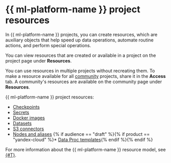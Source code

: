 # {{ ml-platform-name }} project resources

In {{ ml-platform-name }} projects, you can create resources, which are auxiliary objects that help speed up data operations, automate routine actions, and perform special operations.

You can view resources that are created or available in a project on the project page under **Resources**.

You can use resources in multiple projects without recreating them. To make a resource available for all [community](community.md) projects, share it in the **Access** tab. A community's resources are available on the community page under **Resources**.

{{ ml-platform-name }} project resources:

* [Checkpoints](checkpoints.md)
* [Secrets](secrets.md)
* [Docker images](docker.md)
* [Datasets](dataset.md)
* [S3 connectors](../operations/data/connect-to-s3.md)
* [Nodes and aliases](deploy/index.md#python-nodes)
{% if audience == "draft" %}{% if product == "yandex-cloud" %}* [Data Proc templates](data-proc-template.md){% endif %}{% endif %}

For more information about the {{ ml-platform-name }} resource model, see [{#T}](resource-model.md).
